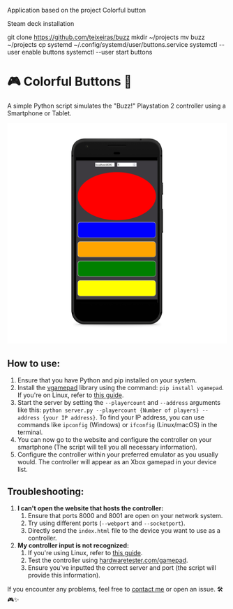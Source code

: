 Application based on the project Colorful button


Steam deck installation

git clone https://github.com/teixeiras/buzz
mkdir ~/projects
mv buzz ~/projects
cp systemd ~/.config/systemd/user/buttons.service
systemctl --user enable buttons
systemctl --user start buttons



# 🎮 Colorful Buttons 🌟

A simple Python script simulates the "Buzz!" Playstation 2 controller using a Smartphone or Tablet.

![A screenshot of the controller being simulated on a phone](./Image.png)

## How to use:

1. Ensure that you have Python and pip installed on your system.
2. Install the [vgamepad](https://pypi.org/project/vgamepad/) library using the command: `pip install vgamepad`. If you're on Linux, refer to [this guide](https://github.com/yannbouteiller/vgamepad/blob/main/readme/linux.md).
3. Start the server by setting the `--playercount` and `--address` arguments like this: `python server.py --playercount {Number of players} --address {your IP address}`. To find your IP address, you can use commands like `ipconfig` (Windows) or `ifconfig` (Linux/macOS) in the terminal.
4. You can now go to the website and configure the controller on your smartphone (The script will tell you all necessary information).
5. Configure the controller within your preferred emulator as you usually would. The controller will appear as an Xbox gamepad in your device list.

## Troubleshooting:
1. **I can't open the website that hosts the controller:**
    1. Ensure that ports 8000 and 8001 are open on your network system.
    2. Try using different ports (`--webport` and `--socketport`).
    3. Directly send the `index.html` file to the device you want to use as a controller.
2. **My controller input is not recognized:**
    1. If you're using Linux, refer to [this guide](https://github.com/yannbouteiller/vgamepad/blob/main/readme/linux.md).
    2. Test the controller using [hardwaretester.com/gamepad](https://hardwaretester.com/gamepad).
    3. Ensure you've inputted the correct server and port (the script will provide this information).

If you encounter any problems, feel free to [contact me](https://aaron.place/placeholder/) or open an issue. 🛠️🎮✨


